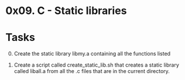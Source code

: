 # 0x09. C - Static libraries

# Tasks

0. Create the static library libmy.a containing all the functions listed

1. Create a script called create_static_lib.sh that creates a static library called liball.a from all the .c files that are in the current directory.
